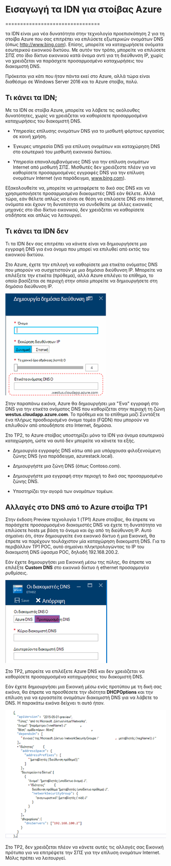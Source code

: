 <properties
    pageTitle="Κατανόηση του DNS στο Azure στοίβα TP2 | Microsoft Azure"
    description="Κατανόηση των νέες δυνατότητες του DNS και δυνατοτήτων στο TP2 στοίβας Azure"
    services="azure-stack"
    documentationCenter=""
    authors="ScottNapolitan"
    manager="darmour"
    editor=""/>

<tags
    ms.service="azure-stack"
    ms.workload="na"
    ms.tgt_pltfrm="na"
    ms.devlang="na"
    ms.topic="get-started-article"
    ms.date="09/26/2016"
    ms.author="scottnap"/>

# <a name="introducing-idns-for-azure-stack"></a>Εισαγωγή τα IDN για στοίβας Azure
================================

τα IDN είναι μια νέα δυνατότητα στην τεχνολογία προεπισκόπηση 2 για τη στοίβα Azure που σας επιτρέπει να επιλύσετε εξωτερικών ονομάτων DNS (όπως http://www.bing.com).
Επίσης, μπορείτε να καταχωρήσετε ονόματα εσωτερικού εικονικού δικτύου. Με αυτόν τον τρόπο, μπορείτε να επιλύσετε ΣΠΣ στο ίδιο δίκτυο εικονικού κατά όνομα αντί για τη διεύθυνση IP, χωρίς να χρειάζεται να παράσχετε προσαρμοσμένο καταχωρήσεις του διακομιστή DNS.

Πρόκειται για κάτι που ήταν πάντα εκεί στο Azure, αλλά τώρα είναι διαθέσιμο σε Windows Server 2016 και το Azure στοίβα, πολύ.

<a name="what-does-idns-do"></a>Τι κάνει τα IDN;
------------------

Με τα IDN σε στοίβα Azure, μπορείτε να λάβετε τις ακόλουθες δυνατότητες, χωρίς να χρειάζεται να καθορίσετε προσαρμοσμένα καταχωρήσεις του διακομιστή DNS.

-   Υπηρεσίες επίλυσης ονομάτων DNS για το μισθωτή φόρτους εργασίας σε κοινή χρήση.

-   Έγκυρες υπηρεσία DNS για επίλυση ονομάτων και καταχώρηση DNS στο εσωτερικό του μισθωτή εικονικού δικτύου.

-   Υπηρεσία επαναλαμβανόμενες DNS για την επίλυση ονομάτων Internet από μισθωτή ΣΠΣ. Μισθωτές δεν χρειάζεστε πλέον για να καθορίσετε προσαρμοσμένες εγγραφές DNS για την επίλυση ονομάτων Internet (για παράδειγμα, www.bing.com).

Εξακολουθείτε να, μπορείτε να μεταφέρετε το δικό σας DNS και να χρησιμοποιήσετε προσαρμοσμένα διακομιστές DNS εάν θέλετε. Αλλά τώρα, εάν θέλετε απλώς να είναι σε θέση να επιλύσετε DNS στο Internet, ονόματα και έχουν τη δυνατότητα να συνδεθείτε με άλλες εικονικές μηχανές στο ίδιο δίκτυο εικονικού, δεν χρειάζεται να καθορίσετε οτιδήποτε και απλώς να λειτουργεί.

<a name="what-does-idns-not-do"></a>Τι κάνει τα IDN δεν
---------------------

Τι τα IDN δεν σας επιτρέπει να κάνετε είναι να δημιουργήσετε μια εγγραφή DNS για ένα όνομα που μπορεί να επιλυθεί από εκτός του εικονικού δικτύου.

Στο Azure, έχετε την επιλογή να καθορίσετε μια ετικέτα ονόματος DNS που μπορούν να συσχετιστούν με μια δημόσια διεύθυνση IP. Μπορείτε να επιλέξετε την ετικέτα (πρόθεμα), αλλά Azure επιλέγει το επίθημα, το οποίο βασίζεται σε περιοχή στην οποία μπορείτε να δημιουργήσετε στη δημόσια διεύθυνση IP.

![Στιγμιότυπο οθόνης του DNS όνομα ετικέτας](media/azure-stack-understanding-dns-in-tp2/image3.png)

Στην παραπάνω εικόνα, Azure θα δημιουργήσει μια "Ένα" εγγραφή στο DNS για την ετικέτα ονόματος DNS που καθορίζεται στην περιοχή τη ζώνη **westus.cloudapp.azure.com**. Το πρόθεμα και το επίθημα μαζί Συντάξτε ένα πλήρως προσδιορισμένο όνομα τομέα (FQDN) που μπορούν να επιλυθούν από οπουδήποτε στο Internet, δημόσια.

Στο TP2, το Azure στοίβας υποστηρίζει μόνο τα IDN για όνομα εσωτερικού καταχώρηση, ώστε να αυτό δεν μπορείτε να κάνετε τα εξής.

-   Δημιουργία εγγραφής DNS κάτω από μια υπάρχουσα φιλοξενούμενη ζώνης DNS (για παράδειγμα, azurestack.local).

-   Δημιουργήστε μια ζώνη DNS (όπως Contoso.com).

-   Δημιουργήστε μια εγγραφή στην περιοχή το δικό σας προσαρμοσμένο ζώνης DNS.

-   Υποστηρίζει την αγορά των ονομάτων τομέων.


<a name="changes-in-dns-from-azure-stack-tp1"></a>Αλλαγές στο DNS από το Azure στοίβα TP1
-----------------------------------

Στην έκδοση Preview τεχνολογία 1 (TP1) Azure στοίβας, θα έπρεπε να παράσχετε προσαρμοσμένο διακομιστές DNS να έχετε τη δυνατότητα να επιλύσετε hosts με βάση το όνομα και όχι από τη διεύθυνση IP. Αυτό σημαίνει ότι, όταν δημιουργείτε ένα εικονικό δίκτυο ή μια Εικονική, θα έπρεπε να παρέχουν τουλάχιστον μία καταχώρηση διακομιστή DNS. Για το περιβάλλον TP1 POC, αυτό σημαίνει πληκτρολογώντας το IP του διακομιστή DNS ύφασμα POC, δηλαδή 192.168.200.2.

Εάν έχετε δημιουργήσει μια Εικονική μέσω της πύλης, θα έπρεπε να επιλέξτε **Custom DNS** στο εικονικό δίκτυο ή ethernet προσαρμογέα ρυθμίσεις.

![Στιγμιότυπο οθόνης της ακρίβειας που καθορίζει έναν προσαρμοσμένο διακομιστή DNS](media/azure-stack-understanding-dns-in-tp2/image1.png)

Στο TP2, μπορείτε να επιλέξετε Azure DNS και δεν χρειάζεται να καθορίσετε προσαρμοσμένα καταχωρήσεις του διακομιστή DNS.

Εάν έχετε δημιουργήσει μια Εικονική μέσω ενός προτύπου με τη δική σας εικόνα, θα έπρεπε να προσθέσετε την ιδιότητα **DHCPOptions** και την επίλυση για να εργαστείτε ονομάτων διακομιστή DNS για να λάβετε το DNS. Η παρακάτω εικόνα δείχνει τι αυτό ήταν.

![Στιγμιότυπο οθόνης της DHCPOptions ιδιότητας](media/azure-stack-understanding-dns-in-tp2/image2.png)

Στο TP2, δεν χρειάζεται πλέον να κάνετε αυτές τις αλλαγές σας Εικονική πρότυπα για να επιτρέψετε την ΣΠΣ για την επίλυση ονομάτων Internet. Μόλις πρέπει να λειτουργεί.